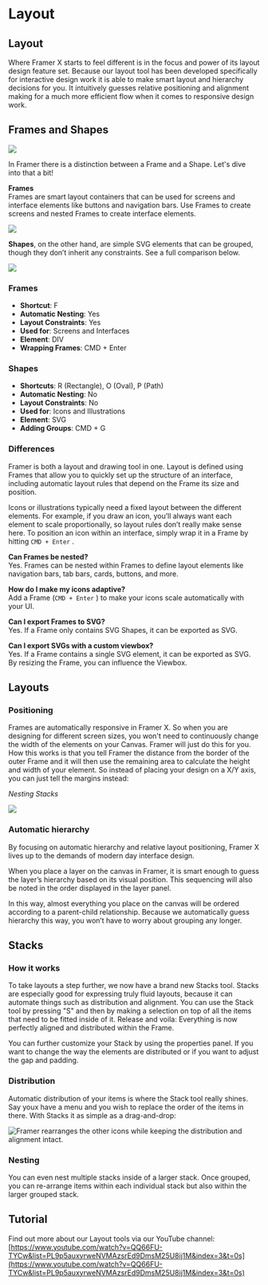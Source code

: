 # Layout

## **Layout**

Where Framer X starts to feel different is in the focus and power of its layout design feature set. Because our layout tool has been developed specifically for interactive design work it is able to make smart layout and hierarchy decisions for you. It intuitively guesses relative positioning and alignment making for a much more efficient flow when it comes to responsive design work.

## **Frames and Shapes**

![](../.gitbook/assets/frame-2x%20%282%29.png)

In Framer there is a distinction between a Frame and a Shape. Let's dive into that a bit! 

**Frames**   
Frames are smart layout containers that can be used for screens and interface elements like buttons and navigation bars. Use Frames to create screens and nested Frames to create interface elements.

![](../.gitbook/assets/frame-2x-1.png)

**Shapes**, on the other hand, are simple SVG elements that can be grouped, though they don’t inherit any constraints. See a full comparison below.

![](../.gitbook/assets/frame2-2x.png)

### Frames

* **Shortcut**:  F
* **Automatic Nesting**: Yes
* **Layout Constraints**: Yes
* **Used for**: Screens and Interfaces
* **Element**: DIV
* **Wrapping Frames**: CMD + Enter

### Shapes

* **Shortcuts**: R \(Rectangle\), O \(Oval\), P \(Path\)
* **Automatic Nesting**: No
* **Layout Constraints**: No
* **Used for**: Icons and Illustrations
* **Element**: SVG
* **Adding Groups**: CMD + G

### Differences

Framer is both a layout and drawing tool in one. Layout is defined using Frames that allow you to quickly set up the structure of an interface, including automatic layout rules that depend on the Frame its size and position. 

Icons or illustrations typically need a fixed layout between the different elements. For example, if you draw an icon, you’ll always want each element to scale proportionally, so layout rules don’t really make sense here. To position an icon within an interface, simply wrap it in a Frame by hitting `CMD + Enter` .

**Can Frames be nested?**  
Yes. Frames can be nested within Frames to define layout elements like navigation bars, tab bars, cards, buttons, and more.

**How do I make my icons adaptive?**  
Add a Frame \(`CMD + Enter` \) to make your icons scale automatically with your UI.

**Can I export Frames to SVG?**  
Yes. If a Frame only contains SVG Shapes, it can be exported as SVG.

**Can I export SVGs with a custom viewbox?**  
Yes. If a Frame contains a single SVG element, it can be exported as SVG. By resizing the Frame, you can influence the Viewbox.

## **Layouts**

### **Positioning**

Frames are automatically responsive in Framer X. So when you are designing for different screen sizes, you won't need to continuously change the width of the elements on your Canvas. Framer will just do this for you. How this works is that you tell Framer the distance from the border of the outer Frame and it will then use the remaining area to calculate the height and width of your element. So instead of placing your design on a X/Y axis, you can just tell the margins instead:

_Nesting Stacks_

![](../.gitbook/assets/positioning.png)

### Automatic hierarchy

By focusing on automatic hierarchy and relative layout positioning, Framer X lives up to the demands of modern day interface design.

When you place a layer on the canvas in Framer, it is smart enough to guess the layer’s hierarchy based on its visual position. This sequencing will also be noted in the order displayed in the layer panel.

In this way, almost everything you place on the canvas will be ordered according to a parent-child relationship. Because we automatically guess hierarchy this way, you won’t have to worry about grouping any longer.  


## **Stacks**

### How it works

To take layouts a step further, we now have a brand new Stacks tool. Stacks are especially good for expressing truly fluid layouts, because it can automate things such as distribution and alignment. You can use the Stack tool by pressing "S" and then by making a selection on top of all the items that need to be fitted inside of it. Release and voila: Everything is now perfectly aligned and distributed within the Frame.

You can further customize your Stack by using the properties panel. If you want to change the way the elements are distributed or if you want to adjust the gap and padding. 

### Distribution

Automatic distribution of your items is where the Stack tool really shines. Say youx have a menu and you wish to replace the order of the items in there. With Stacks it as simple as a drag-and-drop:

![Framer rearranges the other icons while keeping the distribution and alignment intact.](../.gitbook/assets/stacks%20%281%29.png)

### Nesting

You can even nest multiple stacks inside of a larger stack. Once grouped, you can re-arrange items within each individual stack but also within the larger grouped stack. 

## Tutorial

Find out more about our Layout tools via our YouTube channel: [https://www.youtube.com/watch?v=QQ66FU-TYCw&list=PL9p5auxyrweNVMAzsrEd9DmsM25U8ij1M&index=3&t=0s](https://www.youtube.com/watch?v=QQ66FU-TYCw&list=PL9p5auxyrweNVMAzsrEd9DmsM25U8ij1M&index=3&t=0s) 


